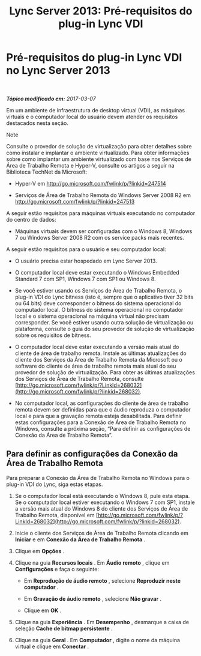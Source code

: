 ﻿---
title: 'Lync Server 2013: Pré-requisitos do plug-in Lync VDI'
TOCTitle: Pré-requisitos do plug-in Lync VDI
ms:assetid: da25a976-7624-4dfc-b332-9c4db4ee78da
ms:mtpsurl: https://technet.microsoft.com/pt-br/library/JJ205304(v=OCS.15)
ms:contentKeyID: 49308292
ms.date: 03/08/2017
mtps_version: v=OCS.15
ms.translationtype: HT
---

# Pré-requisitos do plug-in Lync VDI no Lync Server 2013

 

_**Tópico modificado em:** 2017-03-07_

Em um ambiente de infraestrutura de desktop virtual (VDI), as máquinas virtuais e o computador local do usuário devem atender os requisitos destacados nesta seção.

> [!NOTE]  
> Consulte o provedor de solução de virtualização para obter detalhes sobre como instalar e implantar o ambiente virtualizado. Para obter informações sobre como implantar um ambiente virtualizado com base nos Serviços de Área de Trabalho Remota e Hyper-V, consulte os artigos a seguir na Biblioteca TechNet da Microsoft:<ul>
> 
> <li><p>Hyper-V em <a href="http://go.microsoft.com/fwlink/p/?linkid=247514" class="uri">http://go.microsoft.com/fwlink/p/?linkid=247514</a></p></li>
> 
> 
> <li><p>Serviços de Área de Trabalho Remota do Windows Server 2008 R2 em <a href="http://go.microsoft.com/fwlink/p/?linkid=247513" class="uri">http://go.microsoft.com/fwlink/p/?linkid=247513</a></p></li></ul>


A seguir estão requisitos para máquinas virtuais executando no computador do centro de dados:

  - Máquinas virtuais devem ser configuradas com o Windows 8, Windows 7 ou Windows Server 2008 R2 com os service packs mais recentes.

A seguir estão requisitos para o usuário e seu computador local:

  - O usuário precisa estar hospedado em Lync Server 2013.

  - O computador local deve estar executando o Windows Embedded Standard 7 com SP1, Windows 7 com SP1 ou Windows 8.

  - Se você estiver usando os Serviços de Área de Trabalho Remota, o plug-in VDI do Lync bitness (isto é, sempre que o aplicativo tiver 32 bits ou 64 bits) deve corresponder o bitness do sistema operacional do computador local. O bitness do sistema operacional no computador local e o sistema operacional na máquina virtual não precisam corresponder. Se você estiver usando outra solução de virtualização ou plataforma, consulte o guia do seu provedor de solução de virtualização sobre os requisitos de bitness.

  - O computador local deve estar executando a versão mais atual do cliente de área de trabalho remota. Instale as últimas atualizações do cliente dos Serviços da Área de Trabalho Remota da Microsoft ou o software do cliente de área de trabalho remota mais atual do seu provedor de solução de virtualização. Para obter as últimas atualizações dos Serviços de Área de Trabalho Remota, consulte [http://go.microsoft.com/fwlink/p/?LinkId=268032](http://go.microsoft.com/fwlink/p/?linkid=268032).

  - No computador local, as configurações do cliente de área de trabalho remota devem ser definidas para que o áudio reproduza o computador local e para que a gravação remota esteja desabilitada. Para definir estas configurações para a Conexão de Área de Trabalho Remota no Windows, consulte a próxima seção, “Para definir as configurações de Conexão da Área de Trabalho Remota”.

## Para definir as configurações da Conexão da Área de Trabalho Remota

Para preparar a Conexão da Área de Trabalho Remota no Windows para o plug-in VDI do Lync, siga estas etapas.

1.  Se o computador local está executando o Windows 8, pule esta etapa. Se o computador local estiver executando o Windows 7 com SP1, instale a versão mais atual do Windows 8 do cliente dos Serviços de Área de Trabalho Remota, disponível em [http://go.microsoft.com/fwlink/p/?LinkId=268032](http://go.microsoft.com/fwlink/p/?linkid=268032).

2.  Inicie o cliente dos Serviços de Área de Trabalho Remota clicando em **Iniciar** e em **Conexão da Área de Trabalho Remota** .

3.  Clique em **Opções** .

4.  Clique na guia **Recursos locais** . Em **Áudio remoto** , clique em **Configurações** e faça o seguinte:
    
      - Em **Reprodução de áudio remoto** , selecione **Reproduzir neste computador** .
    
      - Em **Gravação de áudio remoto** , selecione **Não gravar** .
    
      - Clique em **OK** .

5.  Clique na guia **Experiência** . Em **Desempenho** , desmarque a caixa de seleção **Cache de bitmap persistente** .

6.  Clique na guia **Geral** . Em **Computador** , digite o nome da máquina virtual e clique em **Conectar** .

